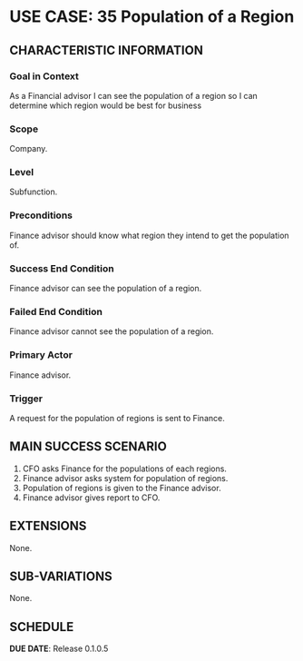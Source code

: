 # USE CASE: 35 Population of a Region

## CHARACTERISTIC INFORMATION

### Goal in Context

As a Financial advisor I can see the population of a region so I can determine which region would be best for business

### Scope

Company.

### Level

Subfunction.

### Preconditions

Finance advisor should know what region they intend to get the population of.

### Success End Condition

Finance advisor can see the population of a region.

### Failed End Condition

Finance advisor cannot see the population of a region.

### Primary Actor

Finance advisor.

### Trigger

A request for the population of regions is sent to Finance.

## MAIN SUCCESS SCENARIO

1. CFO asks Finance for the populations of each regions.
2. Finance advisor asks system for population of regions.
3. Population of regions is given to the Finance advisor.
4. Finance advisor gives report to CFO.

## EXTENSIONS

None.

## SUB-VARIATIONS

None.

## SCHEDULE

**DUE DATE**: Release 0.1.0.5
